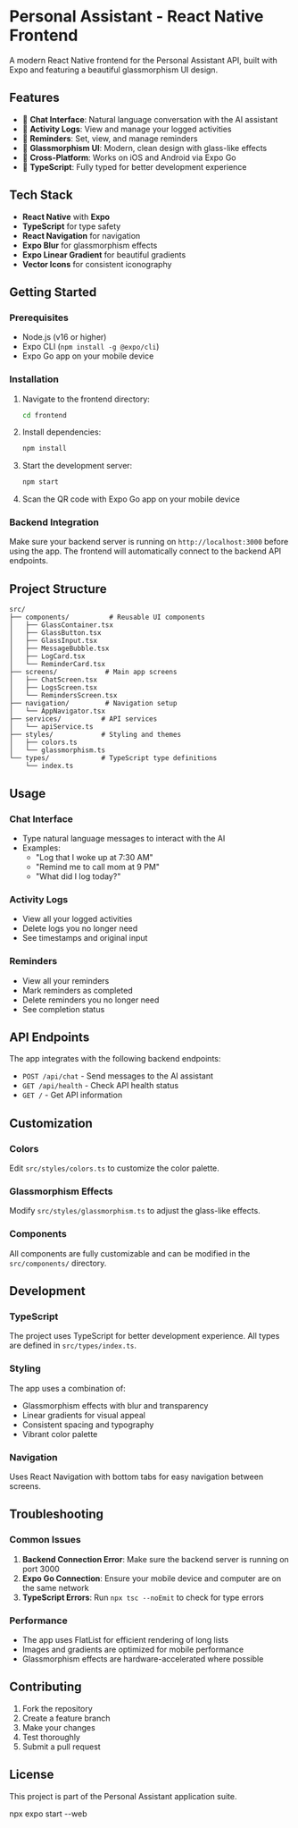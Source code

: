 # Personal Assistant - React Native Frontend

A modern React Native frontend for the Personal Assistant API, built with Expo and featuring a beautiful glassmorphism UI design.

## Features

- 💬 **Chat Interface**: Natural language conversation with the AI assistant
- 📝 **Activity Logs**: View and manage your logged activities
- 🔔 **Reminders**: Set, view, and manage reminders
- 🎨 **Glassmorphism UI**: Modern, clean design with glass-like effects
- 📱 **Cross-Platform**: Works on iOS and Android via Expo Go
- 🔧 **TypeScript**: Fully typed for better development experience

## Tech Stack

- **React Native** with **Expo**
- **TypeScript** for type safety
- **React Navigation** for navigation
- **Expo Blur** for glassmorphism effects
- **Expo Linear Gradient** for beautiful gradients
- **Vector Icons** for consistent iconography

## Getting Started

### Prerequisites

- Node.js (v16 or higher)
- Expo CLI (`npm install -g @expo/cli`)
- Expo Go app on your mobile device

### Installation

1. Navigate to the frontend directory:
   ```bash
   cd frontend
   ```

2. Install dependencies:
   ```bash
   npm install
   ```

3. Start the development server:
   ```bash
   npm start
   ```

4. Scan the QR code with Expo Go app on your mobile device

### Backend Integration

Make sure your backend server is running on `http://localhost:3000` before using the app. The frontend will automatically connect to the backend API endpoints.

## Project Structure

```
src/
├── components/          # Reusable UI components
│   ├── GlassContainer.tsx
│   ├── GlassButton.tsx
│   ├── GlassInput.tsx
│   ├── MessageBubble.tsx
│   ├── LogCard.tsx
│   └── ReminderCard.tsx
├── screens/            # Main app screens
│   ├── ChatScreen.tsx
│   ├── LogsScreen.tsx
│   └── RemindersScreen.tsx
├── navigation/         # Navigation setup
│   └── AppNavigator.tsx
├── services/          # API services
│   └── apiService.ts
├── styles/            # Styling and themes
│   ├── colors.ts
│   └── glassmorphism.ts
└── types/             # TypeScript type definitions
    └── index.ts
```

## Usage

### Chat Interface
- Type natural language messages to interact with the AI
- Examples:
  - "Log that I woke up at 7:30 AM"
  - "Remind me to call mom at 9 PM"
  - "What did I log today?"

### Activity Logs
- View all your logged activities
- Delete logs you no longer need
- See timestamps and original input

### Reminders
- View all your reminders
- Mark reminders as completed
- Delete reminders you no longer need
- See completion status

## API Endpoints

The app integrates with the following backend endpoints:

- `POST /api/chat` - Send messages to the AI assistant
- `GET /api/health` - Check API health status
- `GET /` - Get API information

## Customization

### Colors
Edit `src/styles/colors.ts` to customize the color palette.

### Glassmorphism Effects
Modify `src/styles/glassmorphism.ts` to adjust the glass-like effects.

### Components
All components are fully customizable and can be modified in the `src/components/` directory.

## Development

### TypeScript
The project uses TypeScript for better development experience. All types are defined in `src/types/index.ts`.

### Styling
The app uses a combination of:
- Glassmorphism effects with blur and transparency
- Linear gradients for visual appeal
- Consistent spacing and typography
- Vibrant color palette

### Navigation
Uses React Navigation with bottom tabs for easy navigation between screens.

## Troubleshooting

### Common Issues

1. **Backend Connection Error**: Make sure the backend server is running on port 3000
2. **Expo Go Connection**: Ensure your mobile device and computer are on the same network
3. **TypeScript Errors**: Run `npx tsc --noEmit` to check for type errors

### Performance

- The app uses FlatList for efficient rendering of long lists
- Images and gradients are optimized for mobile performance
- Glassmorphism effects are hardware-accelerated where possible

## Contributing

1. Fork the repository
2. Create a feature branch
3. Make your changes
4. Test thoroughly
5. Submit a pull request

## License

This project is part of the Personal Assistant application suite.

npx expo start --web
